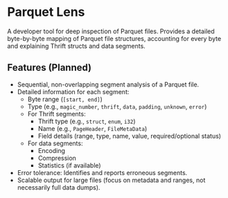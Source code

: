# Parquet Lens

A developer tool for deep inspection of Parquet files. Provides a detailed byte-by-byte mapping of Parquet file structures, accounting for every byte and explaining Thrift structs and data segments.

## Features (Planned)

*   Sequential, non-overlapping segment analysis of a Parquet file.
*   Detailed information for each segment:
    *   Byte range (`[start, end]`)
    *   Type (e.g., `magic_number`, `thrift`, `data`, `padding`, `unknown`, `error`)
    *   For Thrift segments:
        *   Thrift type (e.g., `struct`, `enum`, `i32`)
        *   Name (e.g., `PageHeader`, `FileMetaData`)
        *   Field details (range, type, name, value, required/optional status)
    *   For data segments:
        *   Encoding
        *   Compression
        *   Statistics (if available)
*   Error tolerance: Identifies and reports erroneous segments.
*   Scalable output for large files (focus on metadata and ranges, not necessarily full data dumps).
